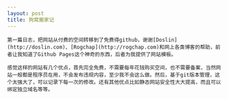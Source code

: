 ```yaml
---
layout: post
title: 狗窝搬家记
---
```

    第一篇日志，把网站从付费的空间转移到了免费得github，谢谢[Doslin](http://doslin.com)、[Rogchap](http://rogchap.com)和网上各类博客的帮助，前者让我知道了Github Pages这个神奇的东西，后者为我提供了网站模板。

    感觉这样的网站有几个优点，首先完全免费，不需要每年花钱购买空间，也不需要备案，当然网站一般都是程序员在用，不会发布违规内容，至少我不会这么做。然后，基于git版本管理，这个太强大了，可以记录下每一次的修改。还有其他优点比如静态网站安全性大大提高，而且可以绑定独立域名等等。
	